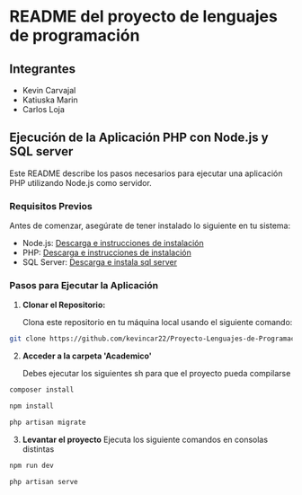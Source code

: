 # README del proyecto de lenguajes de programación

## Integrantes
- Kevin Carvajal
- Katiuska Marin
- Carlos Loja

## Ejecución de la Aplicación PHP con Node.js y SQL server

Este README describe los pasos necesarios para ejecutar una aplicación PHP utilizando Node.js como servidor.

### Requisitos Previos

Antes de comenzar, asegúrate de tener instalado lo siguiente en tu sistema:

- Node.js: [Descarga e instrucciones de instalación](https://nodejs.org/)
- PHP: [Descarga e instrucciones de instalación](https://www.php.net/)
- SQL Server: [Descarga e instala sql server](https://www.microsoft.com/es-es/sql-server/sql-server-downloads)

### Pasos para Ejecutar la Aplicación

1. **Clonar el Repositorio:**

   Clona este repositorio en tu máquina local usando el siguiente comando:

```sh
git clone https://github.com/kevincar22/Proyecto-Lenguajes-de-Programacion-KDC-.git
```

2. **Acceder a la carpeta 'Academico'**

   Debes ejecutar los siguientes sh para que el proyecto pueda compilarse

```sh
composer install
```

```sh
npm install
```

```sh
php artisan migrate
```

3. **Levantar el proyecto**
   Ejecuta los siguiente comandos en consolas distintas
```sh
npm run dev
```

```sh
php artisan serve
```